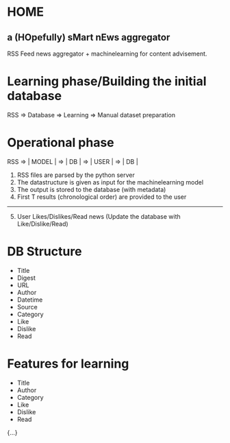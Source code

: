 # HOME
## a (**HOpefully**) sMart nEws aggregator

RSS Feed news aggregator + machinelearning for content advisement. 

# Learning phase/Building the initial database
RSS => Database => Learning => Manual dataset preparation

# Operational phase
RSS => | MODEL | => | DB | => | USER | => | DB |

1) RSS files are parsed by the python server
2) The datastructure is given as input for the machinelearning model
3) The output is stored to the database (with metadata)
4) First T results (chronological order) are provided to the user
----
5) User Likes/Dislikes/Read news (Update the database with Like/Dislike/Read)

# DB Structure

* Title
* Digest
* URL
* Author
* Datetime
* Source
* Category 
* Like
* Dislike
* Read

# Features for learning

* Title
* Author
* Category
* Like
* Dislike
* Read

{...}

